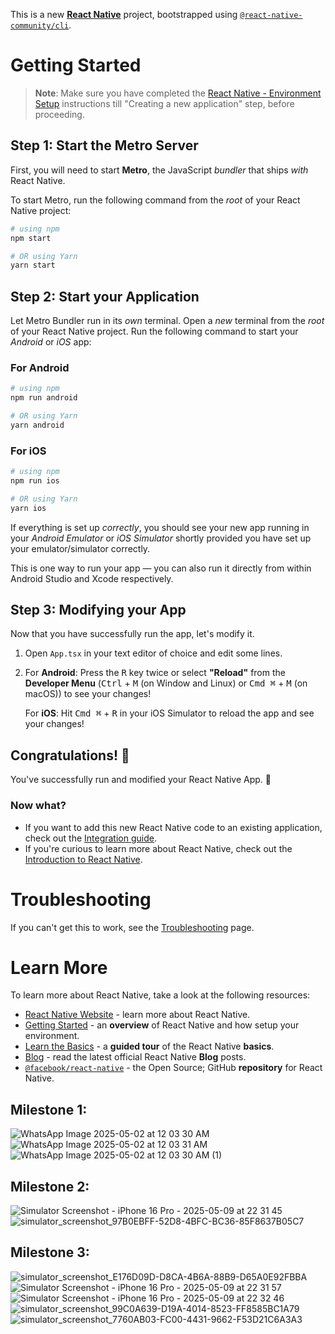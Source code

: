 This is a new [**React Native**](https://reactnative.dev) project, bootstrapped using [`@react-native-community/cli`](https://github.com/react-native-community/cli).

# Getting Started

>**Note**: Make sure you have completed the [React Native - Environment Setup](https://reactnative.dev/docs/environment-setup) instructions till "Creating a new application" step, before proceeding.

## Step 1: Start the Metro Server

First, you will need to start **Metro**, the JavaScript _bundler_ that ships _with_ React Native.

To start Metro, run the following command from the _root_ of your React Native project:

```bash
# using npm
npm start

# OR using Yarn
yarn start
```

## Step 2: Start your Application

Let Metro Bundler run in its _own_ terminal. Open a _new_ terminal from the _root_ of your React Native project. Run the following command to start your _Android_ or _iOS_ app:

### For Android

```bash
# using npm
npm run android

# OR using Yarn
yarn android
```

### For iOS

```bash
# using npm
npm run ios

# OR using Yarn
yarn ios
```

If everything is set up _correctly_, you should see your new app running in your _Android Emulator_ or _iOS Simulator_ shortly provided you have set up your emulator/simulator correctly.

This is one way to run your app — you can also run it directly from within Android Studio and Xcode respectively.

## Step 3: Modifying your App

Now that you have successfully run the app, let's modify it.

1. Open `App.tsx` in your text editor of choice and edit some lines.
2. For **Android**: Press the <kbd>R</kbd> key twice or select **"Reload"** from the **Developer Menu** (<kbd>Ctrl</kbd> + <kbd>M</kbd> (on Window and Linux) or <kbd>Cmd ⌘</kbd> + <kbd>M</kbd> (on macOS)) to see your changes!

   For **iOS**: Hit <kbd>Cmd ⌘</kbd> + <kbd>R</kbd> in your iOS Simulator to reload the app and see your changes!

## Congratulations! :tada:

You've successfully run and modified your React Native App. :partying_face:

### Now what?

- If you want to add this new React Native code to an existing application, check out the [Integration guide](https://reactnative.dev/docs/integration-with-existing-apps).
- If you're curious to learn more about React Native, check out the [Introduction to React Native](https://reactnative.dev/docs/getting-started).

# Troubleshooting

If you can't get this to work, see the [Troubleshooting](https://reactnative.dev/docs/troubleshooting) page.

# Learn More

To learn more about React Native, take a look at the following resources:

- [React Native Website](https://reactnative.dev) - learn more about React Native.
- [Getting Started](https://reactnative.dev/docs/environment-setup) - an **overview** of React Native and how setup your environment.
- [Learn the Basics](https://reactnative.dev/docs/getting-started) - a **guided tour** of the React Native **basics**.
- [Blog](https://reactnative.dev/blog) - read the latest official React Native **Blog** posts.
- [`@facebook/react-native`](https://github.com/facebook/react-native) - the Open Source; GitHub **repository** for React Native.



## Milestone 1:
![WhatsApp Image 2025-05-02 at 12 03 30 AM](https://github.com/user-attachments/assets/b13093a1-1c8a-4693-b345-48ce4963a7a2)
![WhatsApp Image 2025-05-02 at 12 03 31 AM](https://github.com/user-attachments/assets/7eb62bf8-c7e1-4395-b761-159279042cd2)
![WhatsApp Image 2025-05-02 at 12 03 30 AM (1)](https://github.com/user-attachments/assets/a13b92ca-771b-4783-966f-42dd95ad860f)

## Milestone 2:
![Simulator Screenshot - iPhone 16 Pro - 2025-05-09 at 22 31 45](https://github.com/user-attachments/assets/45edf7ef-0c78-4683-ae48-309da27909bb)
![simulator_screenshot_97B0EBFF-52D8-4BFC-BC36-85F8637B05C7](https://github.com/user-attachments/assets/85f090b1-0fb3-4b07-9a04-cc4d459d0530)

## Milestone 3:

![simulator_screenshot_E176D09D-D8CA-4B6A-88B9-D65A0E92FBBA](https://github.com/user-attachments/assets/de3d784f-c8ad-457f-9f69-2ed292e7099e)
![Simulator Screenshot - iPhone 16 Pro - 2025-05-09 at 22 31 57](https://github.com/user-attachments/assets/4050f558-1300-4181-aa07-89fb8cd2431f)
![Simulator Screenshot - iPhone 16 Pro - 2025-05-09 at 22 32 46](https://github.com/user-attachments/assets/885eed08-1403-472d-afca-f199057208f7)
![simulator_screenshot_99C0A639-D19A-4014-8523-FF8585BC1A79](https://github.com/user-attachments/assets/e8f32d07-b0ec-4420-8823-7390f1bc8ba6)
![simulator_screenshot_7760AB03-FC00-4431-9662-F53D21C6A3A3](https://github.com/user-attachments/assets/6765d65d-a286-4c4f-aa77-c4a653743d08)
